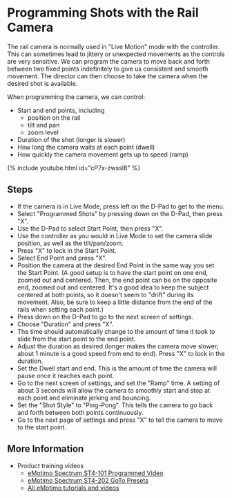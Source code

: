 # Programming Shots with the Rail Camera

The rail camera is normally used in "Live Motion" mode with the controller. This can sometimes lead to jittery
or unexpected movements as the controls are very sensitive. We can program the camera to move back and forth
between two fixed points indefinitely to give us consistent and smooth movement. The director can then choose
to take the camera when the desired shot is available.

When programming the camera, we can control:
* Start and end points, including
    * position on the rail
    * tilt and pan
    * zoom level
* Duration of the shot (longer is slower)
* How long the camera waits at each point (dwell)
* How quickly the camera movement gets up to speed (ramp)

{% include youtube.html id="cP7x-zwssl8" %}

## Steps

* If the camera is in Live Mode, press left on the D-Pad to get to the menu.
* Select "Programmed Shots" by pressing down on the D-Pad, then press "X".
* Use the D-Pad to select Start Point, then press "X".
* Use the controller as you would in Live Mode to set the camera slide position, as well as the tilt/pan/zoom.
* Press "X" to lock in the Start Point.
* Select End Point and press "X".
* Position the camera at the desired End Point in the same way you set the Start Point. (A good setup is to have the start point on one end, zoomed out and centered. Then, the end point can be on the opposite end, zoomed out and centered. It's a good idea to keep the subject centered at both points, so it doesn't seem to "drift" during its movement. Also, be sure to keep a little distance from the end of the rails when setting each point.)
* Press down on the D-Pad to go to the next screen of settings.
* Choose "Duration" and press "X".
* The time should automatically change to the amount of time it took to slide from the start point to the end point.
* Adjust the duration as desired (longer makes the camera move slower; about 1 minute is a good speed from end to end). Press "X" to lock in the duration.
* Set the Dwell start and end. This is the amount of time the camera will pause once it reaches each point.
* Go to the next screen of settings, and set the "Ramp" time. A setting of about 3 seconds will allow the camera to smoothly start and stop at each point and eliminate jerking and bouncing.
* Set the "Shot Style" to "Ping-Pong". This tells the camera to go back and forth between both points continuously.
* Go to the next page of settings and press "X" to tell the camera to move to the start point.

## More Information

* Product training videos
    * [eMotimo Spectrum ST4-101 Programmed Video](https://support.emotimo.com/hc/en-us/articles/115002967126-eMotimo-Spectrum-ST4-101-Programmed-Video)
    * [eMotimo Spectrum ST4-202 GoTo Presets](https://support.emotimo.com/hc/en-us/articles/115002967046-eMotimo-Spectrum-ST4-202-GoTo-Presets)
    * [All eMotimo tutorials and videos](https://support.emotimo.com/hc/en-us/sections/201734856-Tutorials-and-Videos)
